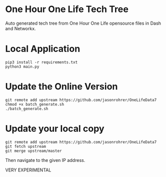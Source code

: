 # One Hour One Life Tech Tree

Auto generated tech tree from One Hour One Life opensource files in Dash and Networkx.

# Local Application
```
pip3 install -r requirements.txt
python3 main.py
```

# Update the Online Version
```
git remote add upstream https://github.com/jasonrohrer/OneLifeData7
chmod +x batch_generate.sh
./batch_generate.sh
```

# Update your local copy
```
git remote add upstream https://github.com/jasonrohrer/OneLifeData7
git fetch upstream
git merge upstream/master
```


Then navigate to the given IP address.

VERY EXPERIMENTAL

